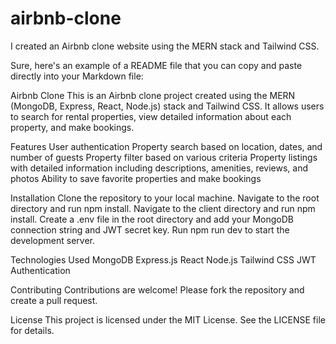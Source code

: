 # airbnb-clone
I created an Airbnb clone website using the MERN stack and Tailwind CSS.

Sure, here's an example of a README file that you can copy and paste directly into your Markdown file:

Airbnb Clone
This is an Airbnb clone project created using the MERN (MongoDB, Express, React, Node.js) stack and Tailwind CSS. It allows users to search for rental properties, view detailed information about each property, and make bookings.



Features
User authentication
Property search based on location, dates, and number of guests
Property filter based on various criteria
Property listings with detailed information including descriptions, amenities, reviews, and photos
Ability to save favorite properties and make bookings


Installation
Clone the repository to your local machine.
Navigate to the root directory and run npm install.
Navigate to the client directory and run npm install.
Create a .env file in the root directory and add your MongoDB connection string and JWT secret key.
Run npm run dev to start the development server.


Technologies Used
MongoDB
Express.js
React
Node.js
Tailwind CSS
JWT Authentication

Contributing
Contributions are welcome! Please fork the repository and create a pull request.

License
This project is licensed under the MIT License. See the LICENSE file for details.
